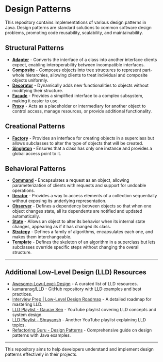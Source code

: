 # Design Patterns

This repository contains implementations of various design patterns in Java. Design patterns are standard solutions to
common software design problems, promoting code reusability, scalability, and maintainability.

## Structural Patterns

- **[Adapter](./src/main/java/org/rick/adapter)** - Converts the interface of a class into another interface clients
  expect, enabling interoperability between incompatible interfaces.
- **[Composite](./src/main/java/org/rick/composite)** - Composes objects into tree structures to represent part-whole
  hierarchies, allowing clients to treat individual and composite objects uniformly.
- **[Decorator](./src/main/java/org/rick/decorator)** - Dynamically adds new functionalities to objects without
  modifying their structure.
- **[Facade](./src/main/java/org/rick/facade)** - Provides a simplified interface to a complex subsystem, making it
  easier to use.
- **[Proxy](./src/main/java/org/rick/proxy)** - Acts as a placeholder or intermediary for another object to control
  access, manage resources, or provide additional functionality.

## Creational Patterns

- **[Factory](./src/main/java/org/rick/factory)** - Provides an interface for creating objects in a superclass but
  allows subclasses to alter the type of objects that will be created.
- **[Singleton](./src/main/java/org/rick/singleton)** - Ensures that a class has only one instance and provides a global
  access point to it.

## Behavioral Patterns

- **[Command](./src/main/java/org/rick/command)** - Encapsulates a request as an object, allowing parameterization of
  clients with requests and support for undoable operations.
- **[Iterator](./src/main/java/org/rick/iterator)** - Provides a way to access elements of a collection sequentially
  without exposing its underlying representation.
- **[Observer](./src/main/java/org/rick/observer)** - Defines a dependency between objects so that when one object
  changes state, all its dependents are notified and updated automatically.
- **[State](./src/main/java/org/rick/state)** - Allows an object to alter its behavior when its internal state changes,
  appearing as if it has changed its class.
- **[Strategy](./src/main/java/org/rick/strategy)** - Defines a family of algorithms, encapsulates each one, and makes
  them interchangeable.
- **[Template](./src/main/java/org/rick/template)** - Defines the skeleton of an algorithm in a superclass but lets
  subclasses override specific steps without changing the overall structure.

---

## Additional Low-Level Design (LLD) Resources

- [Awesome-Low-Level-Design](https://github.com/ashishps1/awesome-low-level-design) - A curated list of LLD resources.
- [kumaransg/LLD](https://github.com/kumaransg/LLD) - GitHub repository with LLD examples and best practices.
- [Interview Prep | Low-Level Design Roadmap](https://medium.com/@sandeep.kumar.ece16/low-level-design-roadmap-7581688d96fa) -
  A detailed roadmap for mastering LLD.
- [LLD Playlist - Gaurav Sen](https://www.youtube.com/playlist?list=PLMCXHnjXnTnvQVh7WsgZ8SurU1O2v_UM7) - YouTube
  playlist covering LLD concepts and system design.
- [LLD Playlist - Shrayansh](https://www.youtube.com/playlist?list=PL6W8uoQQ2c61X_9e6Net0WdYZidm7zooW) - Another YouTube
  playlist explaining LLD topics.
- [Refactoring Guru - Design Patterns](https://refactoring.guru/design-patterns/java) - Comprehensive guide on design
  patterns with Java examples.

---

This repository aims to help developers understand and implement design patterns effectively in their projects.

